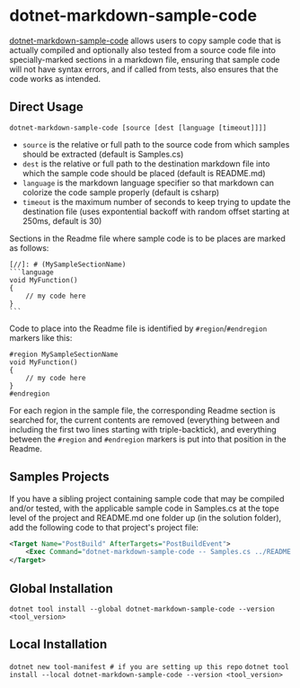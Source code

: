 # dotnet-markdown-sample-code

[dotnet-markdown-sample-code](https://github.com/jamesivie/dotnet-markdown-sample-code) allows users to copy sample code that is actually compiled and optionally also tested from a source code file into specially-marked sections in a markdown file, ensuring that sample code will not have syntax errors, and if called from tests, also ensures that the code works as intended.

## Direct Usage
`dotnet-markdown-sample-code [source [dest [language [timeout]]]]`

- `source` is the relative or full path to the source code from which samples should be extracted (default is Samples.cs)
- `dest` is the relative or full path to the destination markdown file into which the sample code should be placed (default is README.md)
- `language` is the markdown language specifier so that markdown can colorize the code sample properly (default is csharp)
- `timeout` is the maximum number of seconds to keep trying to update the destination file (uses expontential backoff with random offset starting at 250ms, default is 30)

Sections in the Readme file where sample code is to be places are marked as follows:

	[//]: # (MySampleSectionName)
	```language
	void MyFunction()
	{
		// my code here
	}
	```

Code to place into the Readme file is identified by `#region`/`#endregion` markers like this:

    #region MySampleSectionName
	void MyFunction()
	{
		// my code here
	}
    #endregion

For each region in the sample file, the corresponding Readme section is searched for, the current contents are removed (everything between and including the first two lines starting with triple-backtick), and everything between the `#region` and `#endregion` markers is put into that position in the Readme.

## Samples Projects
If you have a sibling project containing sample code that may be compiled and/or tested, with the applicable sample code in Samples.cs at the tope level of the project
and README.md one folder up (in the solution folder), add the following code to that project's project file:

```xml
<Target Name="PostBuild" AfterTargets="PostBuildEvent">
	<Exec Command="dotnet-markdown-sample-code -- Samples.cs ../README.md" />
</Target>
```

## Global Installation

`dotnet tool install --global dotnet-markdown-sample-code --version <tool_version>`

## Local Installation

`dotnet new tool-manifest # if you are setting up this repo`
`dotnet tool install --local dotnet-markdown-sample-code --version <tool_version>`


